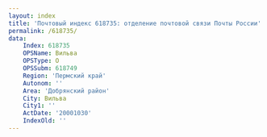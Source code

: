 ```yaml
---
layout: index
title: 'Почтовый индекс 618735: отделение почтовой связи Почты России'
permalink: /618735/
data:
    Index: 618735
    OPSName: Вильва
    OPSType: О
    OPSSubm: 618749
    Region: 'Пермский край'
    Autonom: ''
    Area: 'Добрянский район'
    City: Вильва
    City1: ''
    ActDate: '20001030'
    IndexOld: ''
---
```

